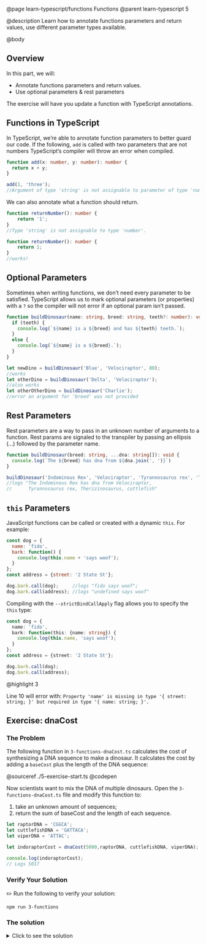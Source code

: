@page learn-typescript/functions Functions
@parent learn-typescript 5

@description Learn how to annotate functions parameters and return values, use different parameter types available.

@body

## Overview

In this part, we will:

- Annotate functions parameters and return values.
- Use optional parameters & rest parameters

The exercise will have you update a function with TypeScript annotations.

## Functions in TypeScript

In TypeScript, we’re able to annotate function parameters to better guard our code. If the following, `add` is called  with two parameters that are not numbers TypeScript’s compiler will throw an error when compiled.

```typescript
function add(x: number, y: number): number {
  return x + y;
}

add(1, 'three');
//Argument of type 'string' is not assignable to parameter of type 'number'.
```

We can also annotate what a function should return.

```typescript
function returnNumber(): number {
    return '1';
}
//Type 'string' is not assignable to type 'number'.

function returnNumber(): number {
    return 1;
}
//works!
```

## Optional Parameters

Sometimes when writing functions, we don’t need every parameter to be satisfied. TypeScript allows us to mark optional parameters (or properties) with a ``?`` so the compiler will not error if an optional param isn’t passed.

```typescript
function buildDinosaur(name: string, breed: string, teeth?: number): void {
  if (teeth) {
    console.log(`${name} is a ${breed} and has ${teeth} teeth.`);
  }
  else {
    console.log(`${name} is a ${breed}.`);
  }
}

let newDino = buildDinosaur('Blue', 'Velociraptor', 80);
//works
let otherDino = buildDinosaur('Delta', 'Velociraptor');
//also works
let otherOtherDino = buildDinosaur('Charlie');
//error an argument for 'breed' was not provided
```

## Rest Parameters

Rest parameters are a way to pass in an unknown number of arguments to a function. Rest params are signaled to the transpiler by passing an ellipsis (...) followed by the parameter name.

```typescript
function buildDinosaur(breed: string, ...dna: string[]): void {
  console.log(`The ${breed} has dna from ${dna.join(', ')}`)
}

buildDinosaur('Indominous Rex', 'Velociraptor', 'Tyrannosaurus rex', 'Therizinosaurus', 'cuttlefish');
//logs "The Indominous Rex has dna from Velociraptor,
//      Tyrannosaurus rex, Therizinosaurus, cuttlefish"
```

## `this` Parameters

JavaScript functions can be called or created with a dynamic `this`. For example:

```js
const dog = {
  name: 'fido',
  bark: function() {
    console.log(this.name + 'says woof');
  }
};
const address = {street: '2 State St'};

dog.bark.call(dog);     //logs "fido says woof";
dog.bark.call(address); //logs "undefined says woof"
```

Compiling with the `--strictBindCallApply` flag allows you to
specify the `this` type:

```typescript
const dog = {
  name: 'fido',
  bark: function(this: {name: string}) {
    console.log(this.name, 'says woof');
  }
};
const address = {street: '2 State St'};

dog.bark.call(dog);
dog.bark.call(address);
```
@highlight 3

Line 10 will error with: `Property 'name' is missing in type '{ street: string; }' but required in type '{ name: string; }'.`

## Exercise: dnaCost

### The Problem

The following function in `3-functions-dnaCost.ts` calculates the cost of synthesizing
a DNA sequence to make a dinosaur. It calculates the cost by adding a `baseCost` plus
the length of the DNA sequence:

@sourceref ./5-exercise-start.ts
@codepen

Now scientists want to mix the DNA of multiple dinosaurs.
Open the `3-functions-dnaCost.ts` file and modify this function to:
1. take an unknown amount of sequences;
2. return the sum of baseCost and the length of each sequence.

```ts
let raptorDNA = 'CGGCA';
let cuttlefishDNA = 'GATTACA';
let viperDNA = 'ATTAC';

let indoraptorCost = dnaCost(5000,raptorDNA, cuttlefishDNA, viperDNA);

console.log(indoraptorCost);
// Logs 5017
```

### Verify Your Solution

✏️ Run the following to verify your solution:

```shell
npm run 3-functions
```

### The solution

<details>
<summary>Click to see the solution</summary>

✏️ Update `3-functions-dnaCost.ts` to add each sequence to the
base cost.  This solution uses [Array.prototype.reduce](https://developer.mozilla.org/en-US/docs/Web/JavaScript/Reference/Global_Objects/Array/reduce):

@sourceref ./5-exercise-solution.ts



You’ll notice that specifying a return type is not necessary.  This is
because TypeScript can infer the return value from the arguments.

The following is another
valid solution:

@highlight 1-4

```ts
export function dnaCost(baseCost: number, ...sequences: string[]) {
  let sum = baseCost;
  sequences.forEach(sequence => sum += sequence.length);
  return sum
}
```

@highlight 1-4

</details>
